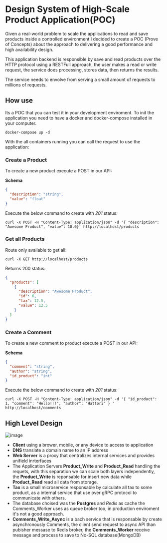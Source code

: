 # Design System of High-Scale Product Application(POC)

Given a real-world problem to scale the applications to read and save products inside a controlled environment I decided to create a POC (Prove of Concepts) about the approach to delivering a good performance and high availability design.

This application backend is responsible by save and read products over the HTTP protocol using a RESTFull approach, the user makes a read or write request, the service does processing, stores data, then returns the results.

The service needs to envolve from serving a small amount of requests to millions of requests.

## How use
Its a POC that you can test it in your development enviroment.
To init the application you need to have a docker and docker-compose installed in your computer.

```console
docker-compose up -d
```

With the all containers running you can call the request to use the application:

### Create a Product
To create a new product execute a POST in our API:

**Schema**

```json
{
  "description": "string",
  "value": "float"
}
```
Execute the below command to create with *201* status:

```console
curl -X POST -H "Content-Type: application/json" -d '{ "description": "Awesome Product", "value": 10.0}' http://localhost/products
```

### Get all Products
Route only available to get all:
```console
curl -X GET http://localhost/products
```

Returns 200 status:

```json
{
  "products": [
    {
      "description": "Awesome Product",
      "id": 6,
      "tax": 12.5,
      "value": 12.5
    }
  ]
}
```
### Create a Comment
To create a new comment to product execute a POST in our API:

****Schema****

```json
{
  "comment": "string",
  "author": "string",
  "id_product": "int"
}
```
Execute the below command to create with *201* status:

```console
curl -X POST -H "Content-Type: application/json" -d '{ "id_product": 1, "comment": "Hello!!!", "author": "Hattori" } ' http://localhost/comments
```

##  High Level Design

![image](https://user-images.githubusercontent.com/2198233/188327644-87d47124-5e28-4a1e-b097-a5eb3d804473.png)


* **Client** using a brower, mobile, or any device to access to application
* **DNS** translate a domain name to an IP address
* **Web Server** is a proxy that centralizes internal services and provides unifield inrterfaces
* The Application Servers **Product_Write** and **Product_Read** handling the requets, with this separation we can scale both layers independently, the  **Product_Write** is reponsable for insert new data while  **Product_Read**  read all data from storage.
* **Tax** is a small microservice responsable by calculate all tax to some product, as a internal service that use over gRPC protocol to communicate with others.
* The database choised was the **Postgres** and *Redis* as cache the Comments_Worker uses as queue broker too, in production enviroment it's not a good approach.
* **Comments_Write_Async** is a bach service that is responsable by create asynchronously Comments, the client send request to async API than pubisher messase to Redis broker, the **Comments_Worker** receive message and process to save to No-SQL database(MongoDB) 
